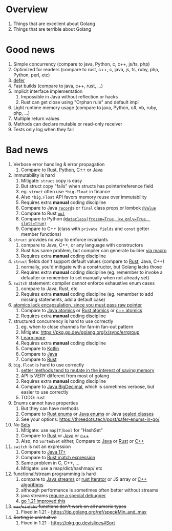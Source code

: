 # Overview
1. Things that are excellent about Golang
1. Things that are terrible about Golang


# Good news
1. Simple concurrency (compare to java, Python, c, c++, js/ts, php)
1. Optimized for readers (compare to rust, c++, c, java, js, ts, ruby, php, Python, perl, etc)
1. [defer](https://go.dev/tour/flowcontrol/12)
1. Fast builds (compare to java, c++, rust, ...)
1. Implicit interface implementation
   1. Impossible in Java without reflection or hacks
   2. Rust can get close using "Orphan rule" and default impl
1. Light runtime memory usage (compare to java, Python, c#, vb, ruby, php, ...)
1. Multiple return values
1. Methods can declare mutable or read-only receiver
1. Tests only log when they fail


# Bad news
1. Verbose error handling & error propagation
    1. Compare to [Rust](https://doc.rust-lang.org/rust-by-example/std/result/question_mark.html), [Python](https://docs.python.org/3/library/exceptions.html), [C++](https://cplusplus.com/doc/tutorial/exceptions/) or [Java](https://docs.oracle.com/javase/tutorial/essential/exceptions/index.html)
1. Immutability is hard
    1. Mitigate: `struct` copy is easy
    1. But struct copy "fails" when structs has pointer/reference field
    1. eg. `struct` often use `*big.Float` in finance
    1. Also `*big.Float` API favors memory reuse over immutability
    1. Requires extra **manual** coding discipline
    1. Compare to Java [`record`](https://docs.oracle.com/en/java/javase/17/language/records.html#GUID-6699E26F-4A9B-4393-A08B-1E47D4B2D263)s or `final` class props or lombok [`@Value`](https://projectlombok.org/features/Value)
    1. Compare to Rust [`mut`](https://doc.rust-lang.org/std/keyword.mut.html)
    1. Compare to Python [`@dataclass(frozen=True, kw_only=True, slots=True)`](https://docs.python.org/3/library/dataclasses.html)
    1. Compare to C++ (class with `private fields` and `const` getter member functions) 
1. `struct` provides no way to enforce invariants 
    1. compare to Java, C++, or any language with constructors
    1. Rust has same problem, but compiler can generate builder [via macro](https://docs.rs/derive_builder/latest/derive_builder/)
    1. Requires extra **manual** coding discipline
1. `struct` fields don't support default values (compare to [Rust](https://doc.rust-lang.org/std/default/trait.Default.html), Java, C++)
    1. normally, you'd mitigate with a constructor, but Golang lacks those
    1. Requires extra **manual** coding discipline (eg. remember to invoke a defaulter or remember to set manually when not already set)
1. `switch` statement: compiler cannot enforce exhaustive enum cases
    1. compare to Java, Rust, etc
    1. Requires extra **manual** coding discipline (eg. remember to add missing statements, add a default case)
1. [atomics lack encapsulation, since you must pass raw pointer](https://pkg.go.dev/sync/atomic#AddInt64)
    1. Compare to [Java atomics](https://docs.oracle.com/en/java/javase/20/docs/api/java.base/java/util/concurrent/atomic/package-summary.html) or [Rust atomics](https://doc.rust-lang.org/std/sync/atomic/) or [c++ atomics](https://en.cppreference.com/w/cpp/atomic/atomic)
    1. Requires extra **manual** coding discipline
1. structured concurrency is hard to use correctly
    1. eg. when to close channels for fan-in fan-out pattern
    1. Mitigate: https://pkg.go.dev/golang.org/x/sync/errgroup
    1. [Learn more](https://vorpus.org/blog/notes-on-structured-concurrency-or-go-statement-considered-harmful/)
    1. Requires extra **manual** coding discipline
    1. Compare to [Kotlin](TODO)
    1. Compare to [Java](TODO)
    1. Compare to [Rust](TODO)
1. `big.Float` is hard to use correctly
    1. [setter methods tend to mutate in the interest of saving memory](https://pkg.go.dev/math/big)
    1. API is VERY different from most of golang
    1. Requires extra **manual** coding discipline
    1. Compare to [Java BigDecimal](https://docs.oracle.com/en/java/javase/20/docs/api/java.base/java/math/BigDecimal.html#%3Cinit%3E(java.math.BigInteger)), which is sometimes verbose, but easier to use correctly
    1. TODO: rust
1. Enums cannot have properties
    1. But they can have methods
    1. Compare to [Rust enums](https://doc.rust-lang.org/book/ch06-01-defining-an-enum.html) or [Java enums](https://docs.oracle.com/javase/tutorial/java/javaOO/enum.html) or Java [sealed classes](https://docs.oracle.com/en/java/javase/20/language/sealed-classes-and-interfaces.html)
    1. See your options: https://threedots.tech/post/safer-enums-in-go/
1. No [Sets](https://en.wikipedia.org/wiki/Set_(abstract_data_type))
    1. Mitigate: use `map[T]bool` for "HashSet"
    1. Compare to [Rust](https://doc.rust-lang.org/std/collections/struct.HashSet.html) or [Java](https://docs.oracle.com/en/java/javase/20/docs/api/java.base/java/util/Set.html) or [c++](https://cplusplus.com/reference/unordered_set/unordered_set/)
    1. Also, no `SortedSet` either, Compare to [Java](https://docs.oracle.com/en/java/javase/20/docs/api/java.base/java/util/SortedSet.html) or [Rust](https://doc.rust-lang.org/stable/std/collections/struct.BTreeSet.html) or [C++](https://en.cppreference.com/w/cpp/container/set)
1. `switch` is not an expression
    1. Compare to [Java 17+](https://docs.oracle.com/en/java/javase/17/language/switch-expressions.html)
    1. Compare to [Rust match expression](https://doc.rust-lang.org/reference/expressions/match-expr.html)
    1. Same problem in C, C++, ...
    1. Mitigate: use a map/dict/hashmap/ etc
1. functional/stream programming is hard
    1. compare to [Java streams](https://docs.oracle.com/en/java/javase/20/docs/api/java.base/java/util/stream/Stream.html) or [rust Iterator](https://doc.rust-lang.org/std/iter/trait.Iterator.html) or JS array or [C++ algorithms](https://en.cppreference.com/w/cpp/algorithm)
    1. although performance is sometimes often better without streams
    1. java streams [require a special debugger](https://www.jetbrains.com/idea/guide/tips/debugging-streams/)
    1. [go 1.21 improved this](https://pkg.go.dev/slices)
1. ~~`max`/`min`/`abs` functions don't work on all numeric types~~
    1. Fixed in 1.21 - https://tip.golang.org/ref/spec#Min_and_max
1. ~~Sorting is unintuitive~~
    1. Fixed in 1.21 - https://pkg.go.dev/slices#Sort
